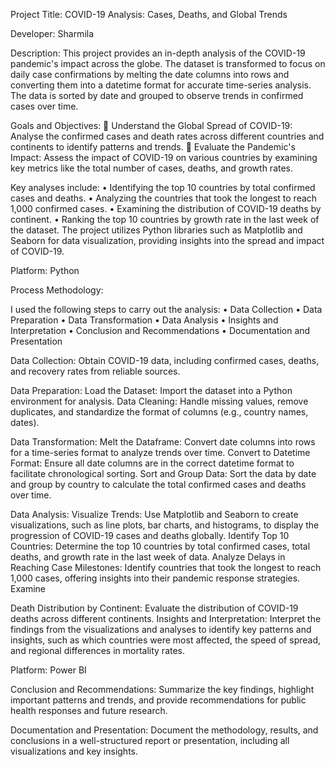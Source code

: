 Project Title: COVID-19 Analysis: Cases, Deaths, and Global Trends

Developer: Sharmila

Description: This project provides an in-depth analysis of the COVID-19 pandemic's impact across the globe. The dataset is transformed to focus on daily case confirmations by melting the date columns into rows and converting them into a datetime format for accurate time-series analysis. The data is sorted by date and grouped to observe trends in confirmed cases over time.

Goals and Objectives:
	Understand the Global Spread of COVID-19: Analyse the confirmed cases and death rates across different countries and continents to identify patterns and trends.
	Evaluate the Pandemic's Impact: Assess the impact of COVID-19 on various countries by examining key metrics like the total number of cases, deaths, and growth rates.

Key analyses include:
•	Identifying the top 10 countries by total confirmed cases and deaths.
•	Analyzing the countries that took the longest to reach 1,000 confirmed cases.
•	Examining the distribution of COVID-19 deaths by continent.
•	Ranking the top 10 countries by growth rate in the last week of the dataset.
The project utilizes Python libraries such as Matplotlib and Seaborn for data visualization, providing insights into the spread and impact of COVID-19.

Platform: Python

Process Methodology:

I used the following steps to carry out the analysis:
•	Data Collection
•	Data Preparation
•	Data Transformation
•	Data Analysis
•	Insights and Interpretation
•	Conclusion and Recommendations
•	Documentation and Presentation

Data Collection: Obtain COVID-19 data, including confirmed cases, deaths, and recovery rates from reliable sources.

Data Preparation: Load the Dataset: Import the dataset into a Python environment for analysis. Data Cleaning: Handle missing values, remove duplicates, and standardize the format of columns (e.g., country names, dates).

Data Transformation: Melt the Dataframe:  Convert date columns into rows for a time-series format to analyze trends over time. Convert to Datetime Format: Ensure all date columns are in the correct datetime format to facilitate chronological sorting. Sort and Group Data: Sort the data by date and group by country to calculate the total confirmed cases and deaths over time. 

Data Analysis: Visualize Trends: Use Matplotlib and Seaborn to create visualizations, such as line plots, bar charts, and histograms, to display the progression of COVID-19 cases and deaths globally. Identify Top 10 Countries: Determine the top 10 countries by total confirmed cases, total deaths, and growth rate in the last week of data. Analyze Delays in Reaching Case Milestones: Identify countries that took the longest to reach 1,000 cases, offering insights into their pandemic response strategies. Examine 

Death Distribution by Continent: Evaluate the distribution of COVID-19 deaths across different continents. 
Insights and Interpretation: Interpret the findings from the visualizations and analyses to identify key patterns and insights, such as which countries were most affected, the speed of spread, and regional differences in mortality rates.

Platform: Power BI

Conclusion and Recommendations: Summarize the key findings, highlight important patterns and trends, and provide recommendations for public health responses and future research.

Documentation and Presentation: Document the methodology, results, and conclusions in a well-structured report or presentation, including all visualizations and key insights.

